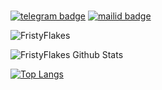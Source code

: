 ###
[![telegram badge](https://img.shields.io/badge/@FristyFlakes-30302f?style=for-the-badge&logo=telegram)](https://t.me/FlakesWRLD)
[![mailid badge](https://img.shields.io/badge/FristyFlakes-30302f?style=for-the-badge&logo=gmail)](https:mailto:friztyflakez@gmail.com)
<p align="left"> <img src="https://komarev.com/ghpvc/?username=FristyFlakes&label=Profile%20Views&color=orange&style=flat-square" alt="FristyFlakes" /> </p>

![FristyFlakes Github Stats](https://githubreadmestats.fristyflakes.vercel.app/api?username=FristyFlakes&theme=great-gatsby&show_icons=true)

[![Top Langs](https://githubreadmestats.fristyflakes.vercel.app/api/top-langs/?username=FristyFlakes&layout=compact&theme=great-gatsby)](https://github.com/FristyFlakes/github-readme-stats)
